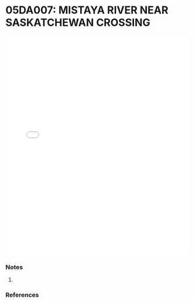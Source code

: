 # 05DA007: MISTAYA RIVER NEAR SASKATCHEWAN CROSSING

<iframe src="/distribution_estimation/_static/stations/05DA007_fdc.html" width="100%" height="600" frameborder="0"></iframe>

### Notes
1. 

### References

